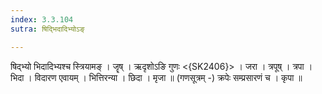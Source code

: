 ```yaml
---
index: 3.3.104
sutra: षिद्भिदादिभ्योऽङ्

---
```

 षिद्भ्यो भिदादिभ्यश्च स्त्रियामङ् । जॄष् । ऋदृशोऽङि गुणः <{SK2406}> । जरा । त्रपूष् । त्रपा । भिदा । विदारण एवायम् । भित्तिरन्या । छिदा । मृजा ॥ (गणसूत्रम् -) क्रपेः सम्प्रसारणं च । कृपा ॥